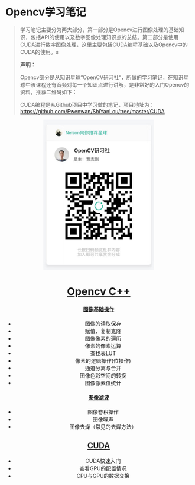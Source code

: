 # Opencv学习笔记

> 学习笔记主要分为两大部分，第一部分是Opencv进行图像处理的基础知识，包括API的使用以及数字图像处理知识点的总结。第二部分是使用CUDA进行数字图像处理，这里主要包括CUDA编程基础以及Opencv中的CUDA的使用。s
>
> **声明：**
>
> Opencv部分是从知识星球“OpenCV研习社“，所做的学习笔记，在知识星球中该课程还有音频对每一个知识点进行讲解，是非常好的入门Opencv的资料，推荐二维码如下：
>
> CUDA编程是从Github项目中学习做的笔记，项目地址为：https://github.com/Ewenwan/ShiYanLou/tree/master/CUDA

<div align=center>
    <img width="300" src="img/img.jpg">
<div>

 



# [Opencv C++ ]()

#### [图像基础操作]([https://github.com/RuyiLuo/Opencv/blob/master/C%2B%2B/%E5%9B%BE%E5%83%8F%E5%9F%BA%E7%A1%80%E6%93%8D%E4%BD%9C.md](https://github.com/RuyiLuo/Opencv/blob/master/C%2B%2B/图像基础操作.md))

- 图像的读取保存
- 赋值、复制克隆
- 图像像素的遍历
- 像素的像素运算
- 查找表LUT
- 像素的逻辑操作(位操作)
- 通道分离与合并
- 图像色彩空间的转换
- 图像像素值统计

#### [图像滤波](https://github.com/RuyiLuo/Opencv/blob/master/C%2B%2B/图像滤波.md)

- 图像卷积操作
- 图像噪声
- 图像去燥（常见的去燥方法）

## [CUDA](https://github.com/RuyiLuo/Opencv/blob/master/CUDA/CUDA.md)

- CUDA快速入门
- 查看GPU的配置情况
- CPU与GPU的数据交换